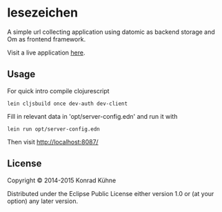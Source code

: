 # lesezeichen

A simple url collecting application using datomic as backend storage and Om as frontend framework.

Visit a live application [here](https://bookie.polyc0l0r.net/).

## Usage

For quick intro compile clojurescript

```
lein cljsbuild once dev-auth dev-client
```
Fill in relevant data in 'opt/server-config.edn' and run it with
```
lein run opt/server-config.edn
```

Then visit <http://localhost:8087/>

## License

Copyright © 2014-2015 Konrad Kühne

Distributed under the Eclipse Public License either version 1.0 or (at
your option) any later version.
